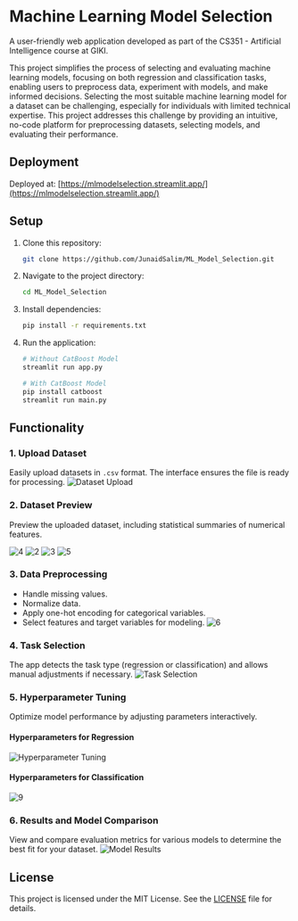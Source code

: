 
# Machine Learning Model Selection

A user-friendly web application developed as part of the CS351 - Artificial Intelligence course at GIKI. 

This project simplifies the process of selecting and evaluating machine learning models, focusing on both regression and classification tasks, enabling users to preprocess data, experiment with models, and make informed decisions. Selecting the most suitable machine learning model for a dataset can be challenging, especially for individuals with limited technical expertise. This project addresses this challenge by providing an intuitive, no-code platform for preprocessing datasets, selecting models, and evaluating their performance. 

## Deployment

Deployed at: [https://mlmodelselection.streamlit.app/](https://mlmodelselection.streamlit.app/)

## Setup

1. Clone this repository:
   ```bash
   git clone https://github.com/JunaidSalim/ML_Model_Selection.git
   ```
2. Navigate to the project directory:
   ```bash
   cd ML_Model_Selection
   ```
3. Install dependencies:
   ```bash
   pip install -r requirements.txt
   ```
4. Run the application:
   ```bash
   # Without CatBoost Model
   streamlit run app.py 

   # With CatBoost Model
   pip install catboost
   streamlit run main.py 
   ```

## Functionality

### 1. Upload Dataset
Easily upload datasets in `.csv` format. The interface ensures the file is ready for processing.
![Dataset Upload](https://github.com/user-attachments/assets/2cad8d29-8d00-4fab-86cf-ea5e1ac07654)


### 2. Dataset Preview
Preview the uploaded dataset, including statistical summaries of numerical features.

![4](https://github.com/user-attachments/assets/3a72d932-b2e9-4e09-ac70-929b8c216d38)
![2](https://github.com/user-attachments/assets/fb9bc6c9-7edd-45db-a0ef-efe60bfcde90)
![3](https://github.com/user-attachments/assets/b9d667e4-1d10-4d56-a415-301fc8fed6f3)
![5](https://github.com/user-attachments/assets/97833178-b6ea-441a-91f2-89564fb51231)

### 3. Data Preprocessing
- Handle missing values.
- Normalize data.
- Apply one-hot encoding for categorical variables.
- Select features and target variables for modeling.
![6](https://github.com/user-attachments/assets/d71a8762-21ae-4c12-aaf4-bae1420a8263)

### 4. Task Selection
The app detects the task type (regression or classification) and allows manual adjustments if necessary.
![Task Selection](https://github.com/user-attachments/assets/37d03b3b-f121-49f3-adad-9be0473340c6)


### 5. Hyperparameter Tuning
Optimize model performance by adjusting parameters interactively.

#### Hyperparameters for Regression
![Hyperparameter Tuning](https://github.com/user-attachments/assets/09eaf972-0dfd-4f80-af2e-91d00b606c2a)

#### Hyperparameters for Classification
![9](https://github.com/user-attachments/assets/426ecf78-a5ca-4811-8f6e-0c21bbdae443)


### 6. Results and Model Comparison
View and compare evaluation metrics for various models to determine the best fit for your dataset.
![Model Results](https://github.com/user-attachments/assets/5ca3978a-9cce-4ebc-8426-c9cfaf33c5b6)



## License

This project is licensed under the MIT License. See the [LICENSE](LICENSE) file for details.
